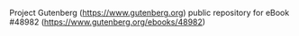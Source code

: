 Project Gutenberg (https://www.gutenberg.org) public repository for eBook #48982 (https://www.gutenberg.org/ebooks/48982)
